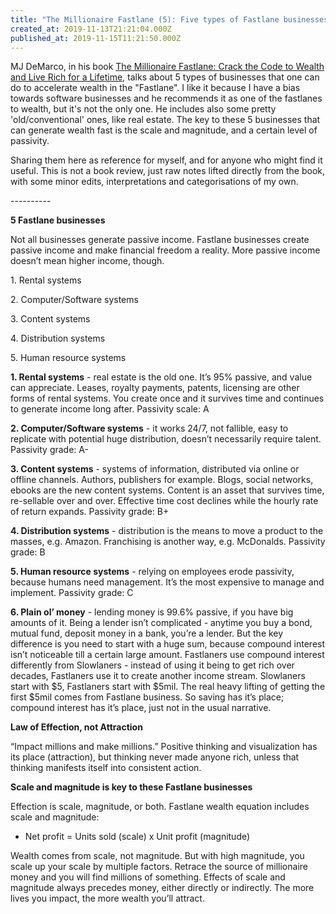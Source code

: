 ```yaml
---
title: "The Millionaire Fastlane (5): Five types of Fastlane businesses"
created_at: 2019-11-13T21:21:04.000Z
published_at: 2019-11-15T11:21:50.000Z
---
```

MJ DeMarco, in his book [The Millionaire Fastlane: Crack the Code to Wealth and Live Rich for a Lifetime](https://www.amazon.com/Millionaire-Fastlane-Crack-Wealth-Lifetime/dp/0984358102), talks about 5 types of businesses that one can do to accelerate wealth in the "Fastlane". I like it because I have a bias towards software businesses and he recommends it as one of the fastlanes to wealth, but it's not the only one. He includes also some pretty 'old/conventional' ones, like real estate. The key to these 5 businesses that can generate wealth fast is the scale and magnitude, and a certain level of passivity.

  

Sharing them here as reference for myself, and for anyone who might find it useful. This is not a book review, just raw notes lifted directly from the book, with some minor edits, interpretations and categorisations of my own.

  

\----------

  

**5 Fastlane businesses**

Not all businesses generate passive income. Fastlane businesses create passive income and make financial freedom a reality. More passive income doesn’t mean higher income, though.

  

1\. Rental systems 

2\. Computer/Software systems

3\. Content systems

4\. Distribution systems

5\. Human resource systems

  

**1\. Rental systems** - real estate is the old one. It’s 95% passive, and value can appreciate. Leases, royalty payments, patents, licensing are other forms of rental systems. You create once and it survives time and continues to generate income long after. Passivity scale: A

  

**2\. Computer/Software systems** - it works 24/7, not fallible, easy to replicate with potential huge distribution, doesn’t necessarily require talent. Passivity grade: A-

  

**3\. Content systems** - systems of information, distributed via online or offline channels. Authors, publishers for example. Blogs, social networks, ebooks are the new content systems. Content is an asset that survives time, re-sellable over and over. Effective time cost declines while the hourly rate of return expands. Passivity grade: B+

  

**4\. Distribution systems** - distribution is the means to move a product to the masses, e.g. Amazon. Franchising is another way, e.g. McDonalds. Passivity grade: B

  

**5\. Human resource systems** - relying on employees erode passivity, because humans need management. It’s the most expensive to manage and implement. Passivity grade: C

  

**6\. Plain ol’ money** - lending money is 99.6% passive, if you have big amounts of it. Being a lender isn’t complicated - anytime you buy a bond, mutual fund, deposit money in a bank, you’re a lender. But the key difference is you need to start with a huge sum, because compound interest isn’t noticeable till a certain large amount. Fastlaners use compound interest differently from Slowlaners - instead of using it being to get rich over decades, Fastlaners use it to create another income stream. Slowlaners start with $5, Fastlaners start with $5mil. The real heavy lifting of getting the first $5mil comes from Fastlane business. So saving has it’s place; compound interest has it’s place, just not in the usual narrative.

  

**Law of Effection, not Attraction**

“Impact millions and make millions.” Positive thinking and visualization has its place (attraction), but thinking never made anyone rich, unless that thinking manifests itself into consistent action. 

  

**Scale and magnitude is key to these Fastlane businesses**

Effection is scale, magnitude, or both. Fastlane wealth equation includes scale and magnitude:

*   Net profit = Units sold (scale) x Unit profit (magnitude)

Wealth comes from scale, not magnitude. But with high magnitude, you scale up your scale by multiple factors. Retrace the source of millionaire money and you will find millions of something. Effects of scale and magnitude always precedes money, either directly or indirectly. The more lives you impact, the more wealth you’ll attract.
